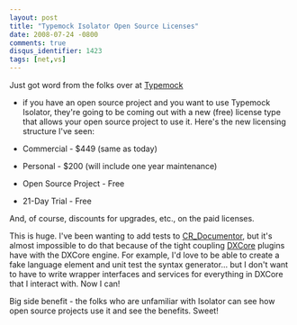 ```yaml
---
layout: post
title: "Typemock Isolator Open Source Licenses"
date: 2008-07-24 -0800
comments: true
disqus_identifier: 1423
tags: [net,vs]
---
```

Just got word from the folks over at [Typemock](http://www.typemock.com)
- if you have an open source project and you want to use Typemock
Isolator, they're going to be coming out with a new (free) license type
that allows your open source project to use it. Here's the new licensing
structure I've seen:

-   Commercial - $449 (same as today)
-   Personal - $200 (will include one year maintenance)
-   Open Source Project - Free
-   21-Day Trial - Free

And, of course, discounts for upgrades, etc., on the paid licenses.

This is huge. I've been wanting to add tests to
[CR_Documentor](http://cr-documentor.googlecode.com), but it's almost
impossible to do that because of the tight coupling
[DXCore](http://www.devexpress.com/Downloads/Visual_Studio_Add-in/DXCore/)
plugins have with the DXCore engine. For example, I'd love to be able to
create a fake language element and unit test the syntax generator... but
I don't want to have to write wrapper interfaces and services for
everything in DXCore that I interact with. Now I can!

Big side benefit - the folks who are unfamiliar with Isolator can see
how open source projects use it and see the benefits. Sweet!

